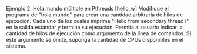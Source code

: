 Ejemplo 2. Hola mundo múltiple en Pthreads [hello_w]
Modifique el programa de "hola mundo" para crear una cantidad arbitraria de hilos de ejecución. Cada uno de los cuales imprime "Hello from secondary thread i" en la salida estándar y termina su ejecución. Permita al usuario indicar la cantidad de hilos de ejecución como argumento de la línea de comandos. Si este argumento se omite, suponga la cantidad de CPUs disponibles en el sistema.